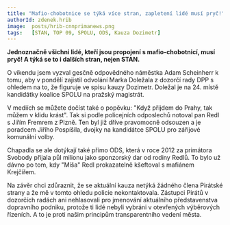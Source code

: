 ```yaml
---
title: "Mafio-chobotnice se týká více stran, zapletení lidé musí pryč!"
authorId: zdenek.hrib
image: 	posts/hrib-cnnprimanews.png
tags:   [STAN, TOP 09, SPOLU, ODS, Kauza Dozimetr]
---
```


**Jednoznačně všichni lidé, kteří jsou propojení s mafio-chobotnicí, musí pryč! A týká se to i dalších stran, nejen STAN.**

O víkendu jsem vyzval gesčně odpovědného náměstka Adam Scheinherr k tomu, aby v pondělí zajistil odvolání Marka Doležala z dozorčí rady DPP s ohledem na to, že figuruje ve spisu kauzy Dozimetr. Doležal je na 24. místě kandidátky koalice SPOLU na pražský magistrát. 

V mediích se můžete dočíst také o popěvku: "Když přijdem do Prahy, tak můžem v klidu krást". Tak si podle policejních odposlechů notoval pan Redl s Jiřím Fremrem z Plzně. Ten byl již dříve pravomocně odsouzen a je poradcem Jiřího Pospíšila, dvojky na kandidátce SPOLU pro zářijové komunální volby. 

Chapadla se ale dotýkají také přímo ODS, která v roce 2012 za primátora Svobody přijala půl milionu jako sponzorský dar od rodiny Redlů. To bylo už dávno po tom, kdy "Míša" Redl prokazatelně kšeftoval s mafiánem Krejčířem.

Na závěr chci zdůraznit, že se aktuální kauza netýká žádného člena Pirátské strany a že mě v tomto ohledu policie nekontaktovala. Zástupci Pirátů v dozorčích radách ani nehlasovali pro jmenování aktuálního představenstva dopravního podniku, protože ti lidé nebyli vybráni v otevřených výběrových řízeních. A to je proti našim principům transparentního vedení města.